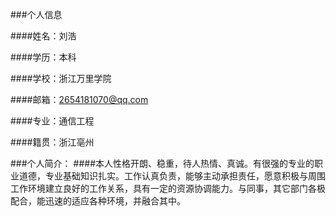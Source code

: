 ###个人信息

####姓名：刘浩

####学历：本科

####学校：浙江万里学院

####邮箱：2654181070@qq.com

####专业：通信工程

####籍贯：浙江亳州

###个人简介：
####本人性格开朗、稳重，待人热情、真诚。有很强的专业的职业道德，专业基础知识扎实。工作认真负责，能够主动承担责任，愿意积极与周围工作环境建立良好的工作关系，具有一定的资源协调能力。与同事，其它部门各极配合，能迅速的适应各种环境，并融合其中。
